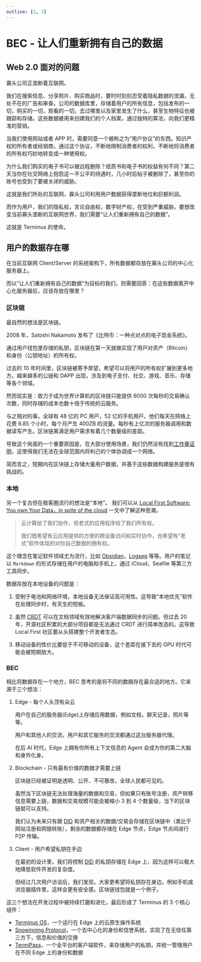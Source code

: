 ```yaml
---
outline: [2, 3]
---
```


# BEC - 让人们重新拥有自己的数据

## Web 2.0 面对的问题

寡头公司正垄断着互联网。

我们在搜索信息、分享照片、购买商品时，要时时刻刻忍受着隐私数据的泄漏，无处不在的广告和审查。公司的数据库里，存储着用户的所有信息，包括发布的一切，购买的一切，观看的一切，去过哪里以及家里发生了什么，甚至生物特征也被跟踪和存储。这些数据被用来创建我们的个人档案，通过独特的算法，向我们更精准的营销。

当我们使用网站或者 APP 时，需要同意一个被称之为“用户协议”的东西。知识产权的所有者或经销商，通过这个协议，不断地限制消费者的权利，不断地将消费者的所有权巧妙地转变成一种使用权。

为什么我们购买的电子书可以被远程删除？纸质书和电子书的权益有何不同？第二天当你在社交网络上抱怨这一不公平的待遇时，几小时后帖子被删除了，甚至你的账号也受到了要被关闭的威胁。

这就是我们所处的互联网，寡头公司利用用户数据获得垄断地位和巨额利润。

而作为用户，我们的隐私权，言论自由权，数字财产权，在受到严重威胁。要想改变当前寡头垄断的互联网世界，我们需要“让人们重新拥有自己的数据”。

这就是 Terminus 的使命。

## 用户的数据存在哪

在当前互联网 Client/Server 的系统架构下，所有数据都存放在寡头公司的中⼼化服务器上。

而以“让人们重新拥有自己的数据”为目标的我们，则需要回答：在这些数据离开中心化服务器后，应该存放在哪里？

### 区块链

最自然的想法是区块链。

2008 年，Satoshi Nakamoto 发布了《⽐特币：⼀种点对点的电⼦现⾦系统》。

通过用户钱包里存储的私钥，区块链在第一天就做实现了⽤⼾对资产（Bitcoin）和⾝份（公钥地址）的所有权。

过去的 10 年时间⾥，区块链被寄予厚望，希望可以将⽤⼾的所有权扩展到更多地方。越来越多的公链和 DAPP 出现，涉及到电⼦⽀付、社交、游戏、⾳乐、存储等各个领域。

然而现实是：致力于成为世界计算机的区块链只能提供 6000 次每秒的交易确认次数，同时存储的成本也数十倍于传统的云服务。

与之相对的事，全球有 48 亿的 PC ⽤⼾，52 亿的⼿机⽤⼾。他们每天在⽹络上花费 6.85 个⼩时，每个⽉产⽣ 400ZB 的流量。每秒有上亿次的服务器调用和数据读写产生。区块链离满足用户需求有着几个数量级的差距。

导致这个局面的一个重要原因是，在大部分使用场景，我们仍然没有找到[工作量证明](./faq.md#什么是工作量证明)，这使得我们无法在全球范围内将利己的个体协调成一个网络。

简而言之，短期内在区块链上存储大量用户数据，并基于这些数据构建服务是很有挑战的。

### 本地

另一个复古但在极客圈流行的想法是“本地”。 我们可以从 [Local First Software: You own Your Data，in spite of the cloud](https://martin.kleppmann.com/papers/local-first.pdf) 一文中了解这种思潮。

> 云计算给了我们协作，但老式的应用程序给了我们所有权。
>
> 我们既希望有云应用提供的方便的跨设备访问和实时协作，也希望有“老式”软件体现的对你自己数据的拥有权。

这个理念在笔记软件领域尤为流行，比如 [Obsidian](https://obsidian.md/)，[Logseq](https://logseq.com/) 等等。用户的笔记以 `Markdown` 的形式存储在用户的电脑和手机上，通过 iCloud，Seafile 等第三方工具同步。

数据存放在本地设备的问题是：

1. 受制于电池和网络环境，本地设备无法保证高可用性。这导致“本地优先”软件在处理同步时，有天生的短板。

2. 虽然 [CRDT](https://en.wikipedia.org/wiki/Conflict-free_replicated_data_type) 可以在文档领域有效地解决客户端数据同步的问题。但过去 20 年，开源社区积累的大部分项目都是无法通过 CRDT 进行简单改造的。这导致 Local First 社区要从头搭建整个开发者生态。

3. 移动设备的性价比要低于不可移动的设备，这个差距在接下去的 GPU 时代可能会被短期放大。

### BEC

相比将数据存在一个地方，BEC 思考的是将不同的数据存在最合适的地方。它来源于三个想法：

1. Edge - 每个人头顶有朵云

   用户在自己的服务器(Edge)上存储应用数据，例如文档，聊天记录，照片等等。

   用户和其他人的交流，用户和其它服务的交流都通过这台服务器代理。

   在后 AI 时代，Edge 上拥有你所有上下文信息的 Agent 会成为你的第二大脑和身外化身。

2. Blockchain - 只有最有价值的数据才需要上链

   区块链已经被证明是透明、公开、不可篡改，全球人民都可见的。

   虽然当下区块链无法处理海量的数据和交易，但如果只有账号注册，资产转移信息需要上链，数据和交易规模可能会被缩小 3 到 4 个数量级，当下的区块链就可以支持。

   我们认为未来只有跟 [DID](../../developer/contribute/snowinning/concepts.md#去中心化标识符-did) 和资产相关的数据/交易会存储在区块链中（类比于网站注册和网银转账），剩余的数据都存储在 Edge 节点，Edge 节点间进行 P2P 传输。

3. Client - 用户希望私钥在手边

   在最初的设计里，我们将控制 [DID](../../developer/contribute/snowinning/concepts.md#去中心化标识符-did) 的私钥存储在 Edge 上，因为这样可以极大地降低软件开发的复杂度。

   但经过几次用户访谈后，我们发现，大家更希望将私钥存在身边，例如手机或浏览器插件里，这样会更有安全感。区块链钱包就是一个例子。

这三个想法在开发过程中被持续打磨和进化，最后形成了 Terminus 的 3 个核心组件：

- [Terminus OS](../terminus/overview.md)，一个运行在 Edge 上的云原生操作系统
- [Snowinning Protocol](../../developer/contribute/snowinning/overview.md)，一个去中心化的身份和信誉系统，实现了在无信任第三方下，信息和价值的交换
- [TermiPass](../../how-to/termipass/overview.md)，一个全平台的客户端软件，来存储用户的私钥，并统一管理用户在不同 Edge 上的身份和数据
